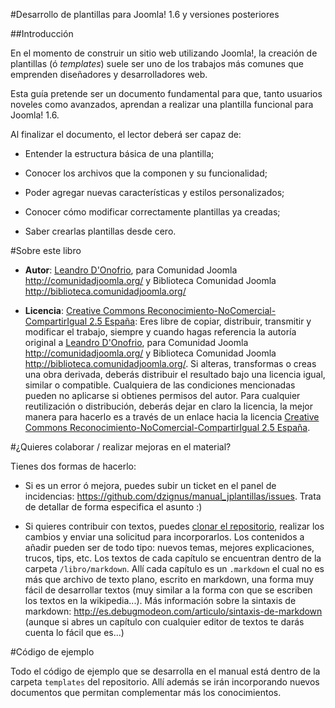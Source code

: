 #Desarrollo de plantillas para Joomla! 1.6 y versiones posteriores



##Introducción

En el momento de construir un sitio web utilizando Joomla!, la creación de plantillas (ó *templates*) suele ser uno de los trabajos más comunes que emprenden diseñadores y desarrolladores web.

Esta guía pretende ser un documento fundamental para que, tanto usuarios noveles como avanzados, aprendan a realizar una plantilla funcional para Joomla! 1.6.

Al finalizar el documento, el lector deberá ser capaz de:


* Entender la estructura básica de una plantilla;

* Conocer los archivos que la componen y su funcionalidad;

* Poder agregar nuevas características y estilos personalizados;

* Conocer cómo modificar correctamente plantillas ya creadas;

* Saber crearlas plantillas desde cero.



#Sobre este libro

* **Autor**: [Leandro D'Onofrio](http://dzign.us/), para Comunidad Joomla <http://comunidadjoomla.org/> y Biblioteca Comunidad Joomla <http://biblioteca.comunidadjoomla.org/>

* **Licencia**: [Creative Commons Reconocimiento-NoComercial-CompartirIgual 2.5 España](http://creativecommons.org/licenses/by-nc-sa/2.5/es/): Eres libre de copiar, distribuir, transmitir y modificar el trabajo, siempre y cuando hagas referencia la autoría original a [Leandro D'Onofrio](http://dzign.us/), para Comunidad Joomla <http://comunidadjoomla.org/> y Biblioteca Comunidad Joomla <http://biblioteca.comunidadjoomla.org/>. Si alteras, transformas o creas una obra derivada, deberás distribuir el resultado bajo una licencia igual, similar o compatible. Cualquiera de las condiciones mencionadas pueden no aplicarse si obtienes permisos del autor. Para cualquier reutilización o distribución, deberás dejar en claro la licencia, la mejor manera para hacerlo es a través de un enlace hacia la licencia [Creative Commons Reconocimiento-NoComercial-CompartirIgual 2.5 España](http://creativecommons.org/licenses/by-nc-sa/2.5/es/).


#¿Quieres colaborar / realizar mejoras en el material?

Tienes dos formas de hacerlo:

* Si es un error ó mejora, puedes subir un ticket en el panel de incidencias: <https://github.com/dzignus/manual_jplantillas/issues>. Trata de detallar de forma especifica el asunto :)

* Si quieres contribuir con textos, puedes [clonar el repositorio](http://help.github.com/fork-a-repo/), realizar los cambios y enviar una solicitud para incorporarlos. Los contenidos a añadir pueden ser de todo tipo: nuevos temas, mejores explicaciones, trucos, tips, etc. 
Los textos de cada capítulo se encuentran dentro de la carpeta `/libro/markdown`. Allí cada capítulo es un `.markdown` el cual no es más que archivo de texto plano, escrito en markdown, una forma muy fácil de desarrollar textos (muy similar a la forma con que se escriben los textos en la wikipedia...). Más información sobre la sintaxis de markdown: <http://es.debugmodeon.com/articulo/sintaxis-de-markdown> (aunque si abres un capítulo con cualquier editor de textos te darás cuenta lo fácil que es...)


#Código de ejemplo

Todo el código de ejemplo que se desarrolla en el manual está dentro de la carpeta ``templates`` del repositorio. Allí además se irán incorporando nuevos documentos que permitan complementar más los conocimientos.

